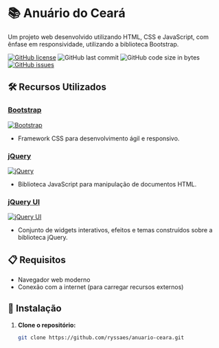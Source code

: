 # 📚 Anuário do Ceará

Um projeto web desenvolvido utilizando HTML, CSS e JavaScript, com ênfase em responsividade, utilizando a biblioteca Bootstrap.

[![GitHub license](https://img.shields.io/github/license/seu-usuario/anuario-ceara)](https://github.com/seu-usuario/anuario-ceara/blob/main/LICENSE)
![GitHub last commit](https://img.shields.io/github/last-commit/seu-usuario/anuario-ceara)
![GitHub code size in bytes](https://img.shields.io/github/languages/code-size/seu-usuario/anuario-ceara)
[![GitHub issues](https://img.shields.io/github/issues-raw/seu-usuario/anuario-ceara)](https://github.com/seu-usuario/anuario-ceara/issues)

## 🛠️ Recursos Utilizados

### [Bootstrap](https://getbootstrap.com/) 
[![Bootstrap](https://img.shields.io/badge/Bootstrap-563D7C?style=for-the-badge&logo=bootstrap&logoColor=white)](https://getbootstrap.com/)
   - Framework CSS para desenvolvimento ágil e responsivo.

### [jQuery](https://jquery.com/) 
[![jQuery](https://img.shields.io/badge/jQuery-0769AD?style=for-the-badge&logo=jquery&logoColor=white)](https://jquery.com/)
   - Biblioteca JavaScript para manipulação de documentos HTML.

### [jQuery UI](https://jqueryui.com/) 
[![jQuery UI](https://img.shields.io/badge/jQuery_UI-1473E6?style=for-the-badge&logo=jquery-ui&logoColor=white)](https://jqueryui.com/)
   - Conjunto de widgets interativos, efeitos e temas construídos sobre a biblioteca jQuery.

## 📋 Requisitos

- Navegador web moderno
- Conexão com a internet (para carregar recursos externos)

## 🚀 Instalação

1. **Clone o repositório:**

   ```bash
   git clone https://github.com/ryssaes/anuario-ceara.git
